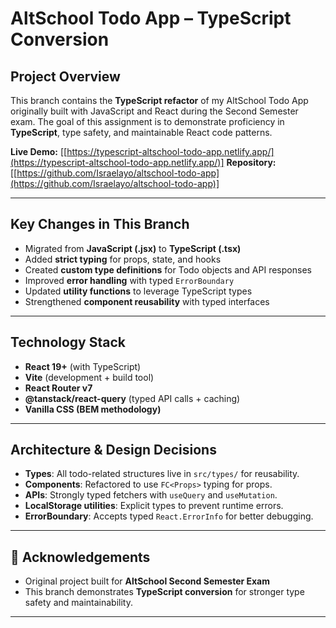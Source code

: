 # AltSchool Todo App – TypeScript Conversion

## Project Overview

This branch contains the **TypeScript refactor** of my AltSchool Todo App originally built with JavaScript and React during the Second Semester exam.
The goal of this assignment is to demonstrate proficiency in **TypeScript**, type safety, and maintainable React code patterns.

**Live Demo:** \[[https://typescript-altschool-todo-app.netlify.app/](https://typescript-altschool-todo-app.netlify.app/)]
**Repository:** \[[https://github.com/Israelayo/altschool-todo-app](https://github.com/Israelayo/altschool-todo-app)]

---

## Key Changes in This Branch

- Migrated from **JavaScript (.jsx)** to **TypeScript (.tsx)**
- Added **strict typing** for props, state, and hooks
- Created **custom type definitions** for Todo objects and API responses
- Improved **error handling** with typed `ErrorBoundary`
- Updated **utility functions** to leverage TypeScript types
- Strengthened **component reusability** with typed interfaces

---

## Technology Stack

- **React 19+** (with TypeScript)
- **Vite** (development + build tool)
- **React Router v7**
- **@tanstack/react-query** (typed API calls + caching)
- **Vanilla CSS (BEM methodology)**

---

## Architecture & Design Decisions

- **Types**: All todo-related structures live in `src/types/` for reusability.
- **Components**: Refactored to use `FC<Props>` typing for props.
- **APIs**: Strongly typed fetchers with `useQuery` and `useMutation`.
- **LocalStorage utilities**: Explicit types to prevent runtime errors.
- **ErrorBoundary**: Accepts typed `React.ErrorInfo` for better debugging.

---

## 🙏 Acknowledgements

- Original project built for **AltSchool Second Semester Exam**
- This branch demonstrates **TypeScript conversion** for stronger type safety and maintainability.

---
